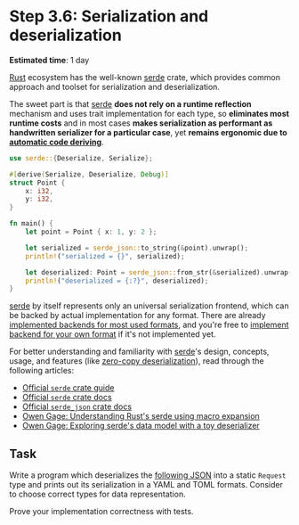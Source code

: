 # Step 3.6: Serialization and deserialization

__Estimated time__: 1 day

[Rust] ecosystem has the well-known [serde] crate, which provides common approach and toolset for serialization and deserialization.

The sweet part is that [serde] __does not rely on a runtime reflection__ mechanism and uses trait implementation for each type, so __eliminates most runtime costs__ and in most cases __makes serialization as performant as handwritten serializer for a particular case__, yet __remains ergonomic due to [automatic code deriving][1]__.

```rust
use serde::{Deserialize, Serialize};

#[derive(Serialize, Deserialize, Debug)]
struct Point {
    x: i32,
    y: i32,
}

fn main() {
    let point = Point { x: 1, y: 2 };

    let serialized = serde_json::to_string(&point).unwrap();
    println!("serialized = {}", serialized);

    let deserialized: Point = serde_json::from_str(&serialized).unwrap();
    println!("deserialized = {:?}", deserialized);
}
```

[serde] by itself represents only an universal serialization frontend, which can be backed by actual implementation for any format. There are already [implemented backends for most used formats][2], and you're free to [implement backend for your own format][3] if it's not implemented yet.

For better understanding and familiarity with [serde]'s design, concepts, usage, and features (like [zero-copy deserialization][5]), read through the following articles:

- [Official `serde` crate guide][0]
- [Official `serde` crate docs][serde]
- [Official `serde_json` crate docs][serde_json]
- [Owen Gage: Understanding Rust's serde using macro expansion][6]
- [Owen Gage: Exploring serde's data model with a toy deserializer][7]

## Task

Write a program which deserializes the [following JSON](request.json) into a static `Request` type and prints out its serialization in a YAML and TOML formats. Consider to choose correct types for data representation.

Prove your implementation correctness with tests.

[Rust]: https://www.rust-lang.org
[serde]: https://docs.rs/serde
[serde_json]: https://docs.rs/serde_json

[0]: https://serde.rs
[1]: https://serde.rs/derive.html
[2]: https://serde.rs/index.html#data-formats
[3]: https://serde.rs/data-format.html
[4]: https://serde.rs/examples.html
[5]: https://serde.rs/lifetimes.html#understanding-deserializer-lifetimes
[6]: https://owengage.com/writing/2021-07-23-serde-expand
[7]: https://owengage.com/writing/2021-08-14-serde-toy
